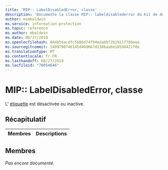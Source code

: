 ```yaml
---
title: 'MIP:: LabelDisabledError, classe'
description: 'Documente la classe MIP:: labeldisablederror du kit de développement logiciel (SDK) Microsoft Information Protection (MIP).'
author: msmbaldwin
ms.service: information-protection
ms.topic: reference
ms.author: mbaldwin
ms.date: 08/27/2019
ms.openlocfilehash: 844b54acdfc5686d74f94edabbf2b1911f786eea
ms.sourcegitcommit: 1499790746145d40d667d138baa6e18598421f0e
ms.translationtype: MT
ms.contentlocale: fr-FR
ms.lasthandoff: 08/27/2019
ms.locfileid: "70054646"
---
```

# <a name="class-miplabeldisablederror"></a>MIP:: LabelDisabledError, classe 
L' [étiquette](class_mip_label.md) est désactivée ou inactive.
  
## <a name="summary"></a>Récapitulatif
 Membres                        | Descriptions                                
--------------------------------|---------------------------------------------
  
## <a name="members"></a>Membres
_Pas encore documenté._
